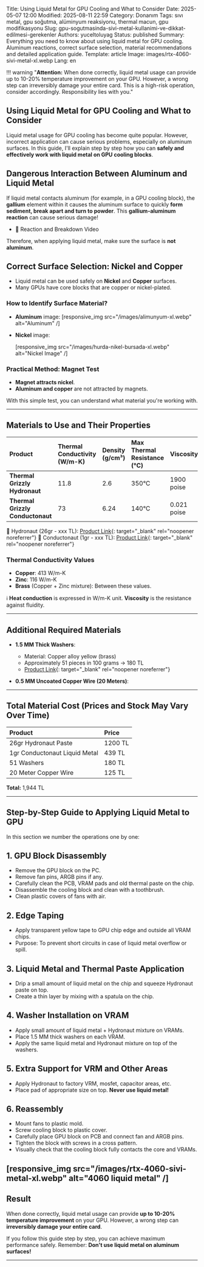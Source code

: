 Title: Using Liquid Metal for GPU Cooling and What to Consider
Date: 2025-05-07 12:00
Modified: 2025-08-11 22:59
Category: Donanım
Tags: sıvı metal, gpu soğutma, alüminyum reaksiyonu, thermal macun, gpu modifikasyonu
Slug: gpu-sogutmasinda-sivi-metal-kullanimi-ve-dikkat-edilmesi-gerekenler
Authors: yuceltoluyag
Status: published
Summary: Everything you need to know about using liquid metal for GPU cooling. Aluminum reactions, correct surface selection, material recommendations and detailed application guide.
Template: article
Image: images/rtx-4060-sivi-metal-xl.webp
Lang: en

!!! warning "<strong>Attention:</strong> When done correctly, liquid metal usage can provide up to 10-20% temperature improvement on your GPU. However, a wrong step can irreversibly damage your entire card. This is a high-risk operation, consider accordingly. Responsibility lies with you."

## Using Liquid Metal for GPU Cooling and What to Consider

Liquid metal usage for GPU cooling has become quite popular. However, incorrect application can cause serious problems, especially on aluminum surfaces. In this guide, I'll explain step by step how you can **safely and effectively work with liquid metal on GPU cooling blocks**.

## Dangerous Interaction Between Aluminum and Liquid Metal

If liquid metal contacts aluminum (for example, in a GPU cooling block), the **gallium** element within it causes the aluminum surface to quickly **form sediment, break apart and turn to powder**.
This **gallium-aluminum reaction** can cause serious damage!

- 🔗 Reaction and Breakdown Video
<script type="module" src="https://cdn.jsdelivr.net/npm/@justinribeiro/lite-youtube@1/lite-youtube.min.js"></script>

<lite-youtube videoid="z3Fm30T9kJ8"></lite-youtube>

Therefore, when applying liquid metal, make sure the surface is **not aluminum**.

## Correct Surface Selection: Nickel and Copper

- Liquid metal can be used safely on **Nickel** and **Copper** surfaces.
- Many GPUs have core blocks that are copper or nickel-plated.

### How to Identify Surface Material?

- **Aluminum** image:
  [responsive_img src="/images/alimunyum-xl.webp" alt="Aluminum" /]

- **Nickel** image:

  [responsive_img src="/images/hurda-nikel-bursada-xl.webp" alt="Nickel Image" /]

### Practical Method: Magnet Test

- **Magnet attracts nickel**.
- **Aluminum and copper** are not attracted by magnets.

With this simple test, you can understand what material you're working with.

---

## Materials to Use and Their Properties

| Product                          | Thermal Conductivity (W/m-K) | Density (g/cm³) | Max Thermal Resistance (°C) | Viscosity   |
| :----------------------------- | :----------------------- | :------------ | :---------------------- | :-------- |
| **Thermal Grizzly Hydronaut**    | 11.8                     | 2.6           | 350°C                   | 1900 poise |
| **Thermal Grizzly Conductonaut** | 73                       | 6.24          | 140°C                   | 0.021 poise |

🔗 Hydronaut (26gr - xxx TL): [Product Link](https://www.pazarama.com/thermal-grizzly-hydronaut-26gr-yuksek-performansli-termal-macun-p-4260711990328?magaza=think24&utm_source){: target="\_blank" rel="noopener noreferrer"}
🔗 Conductonaut (1gr - xxx TL): [Product Link](https://www.teknobiyotik.com/thermal-grizzly-1gr-conductonaut-liquid-metal-termal-macun-tg-c-001-r.html?ref){: target="\_blank" rel="noopener noreferrer"}

### Thermal Conductivity Values

- **Copper**: 413 W/m-K
- **Zinc**: 116 W/m-K
- **Brass** (Copper + Zinc mixture): Between these values.

ℹ️ **Heat conduction** is expressed in W/m-K unit. **Viscosity** is the resistance against fluidity.

---

## Additional Required Materials

- **1.5 MM Thick Washers**:

  - Material: Copper alloy yellow (brass)
  - Approximately 51 pieces in 100 grams → 180 TL
  - [Product Link](https://www.erturkmetalaksesuar.com/15x12-mm-yuvarlak-tek-delik-duz-kalin-pul-ham-pirinc){: target="\_blank" rel="noopener noreferrer"}

- **0.5 MM Uncoated Copper Wire (20 Meters)**:

---

## Total Material Cost (Prices and Stock May Vary Over Time)

| Product                   | Price   |
| :------------------------ | :------ |
| 26gr Hydronaut Paste      | 1200 TL |
| 1gr Conductonaut Liquid Metal | 439 TL  |
| 51 Washers                | 180 TL  |
| 20 Meter Copper Wire      | 125 TL  |

**Total:** 1,944 TL

---

## Step-by-Step Guide to Applying Liquid Metal to GPU

In this section we number the operations one by one:

## 1. GPU Block Disassembly

- Remove the GPU block on the PC.
- Remove fan pins, ARGB pins if any.
- Carefully clean the PCB, VRAM pads and old thermal paste on the chip.
- Disassemble the cooling block and clean with a toothbrush.
- Clean plastic covers of fans with air.

## 2. Edge Taping

- Apply transparent yellow tape to GPU chip edge and outside all VRAM chips.
- Purpose: To prevent short circuits in case of liquid metal overflow or spill.

## 3. Liquid Metal and Thermal Paste Application

- Drip a small amount of liquid metal on the chip and squeeze Hydronaut paste on top.
- Create a thin layer by mixing with a spatula on the chip.

## 4. Washer Installation on VRAM

- Apply small amount of liquid metal + Hydronaut mixture on VRAMs.
- Place 1.5 MM thick washers on each VRAM.
- Apply the same liquid metal and Hydronaut mixture on top of the washers.

## 5. Extra Support for VRM and Other Areas

- Apply Hydronaut to factory VRM, mosfet, capacitor areas, etc.
- Place pad of appropriate size on top.
  **Never use liquid metal!**

## 6. Reassembly

- Mount fans to plastic mold.
- Screw cooling block to plastic cover.
- Carefully place GPU block on PCB and connect fan and ARGB pins.
- Tighten the block with screws in a cross pattern.
- Visually check that the cooling block fully contacts the core and VRAMs.

## [responsive_img src="/images/rtx-4060-sivi-metal-xl.webp" alt="4060 liquid metal" /]

## Result

When done correctly, liquid metal usage can provide **up to 10-20% temperature improvement** on your GPU. However, a wrong step can **irreversibly damage your entire card**.

If you follow this guide step by step, you can achieve maximum performance safely.
Remember: **Don't use liquid metal on aluminum surfaces!**

---
